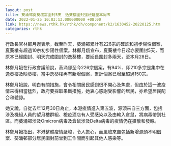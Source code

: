 ```yaml
---
layout: post
title: 葵涌邨夏葵樓需圍封5天　逸葵樓圍封強檢延至本周五
date: 2022-01-25 10:03:13.000000000 +08:00
link: https://news.rthk.hk/rthk/ch/component/k2/1630452-20220125.htm
categories: rthk
---
```


行政長官林鄭月娥表示，截至昨天，葵涌邨累計有226宗的確診和初步陽性個案，夏葵樓有超過10宗初步陽性個案。林鄭月娥宣布，夏葵樓今日起亦要圍封5天，而原本已經圍封、明天完成圍封的逸葵樓，要延長圍封多兩天，至本月28日。

林鄭月娥在行政會議前說，葵涌邨至今226宗個案，有94%、即210多宗是集中在逸葵樓及映葵樓，當中逸葵樓再有新增個案，累計個案已增至超過150宗。

林鄭月娥說，明白有關措施，會令相關居民感到很不開心及焦慮，但由於這一波疫情來得相當猛烈，政府要採取果斷措施，她衷心感謝受影響的居民，亦希望居民配合和體諒。

她又說，自從去年12月30日為止，本港疫情進入第五波，源頭來自三方面，包括涉及機組人員的望月樓群組、檢疫酒店有人受感染以及由輸入倉鼠，將病毒帶到社區。而葵涌邨涉及Omicron病毒及倉鼠涉及Delta病毒的疫情仍在擴散和發酵。

林鄭月娥指出，本港整體疫情嚴峻，令人擔心，而風險來自包括新增源頭不明個案、葵涌邨部分居民圍封前曾到工作間而引起其他人感染等。
